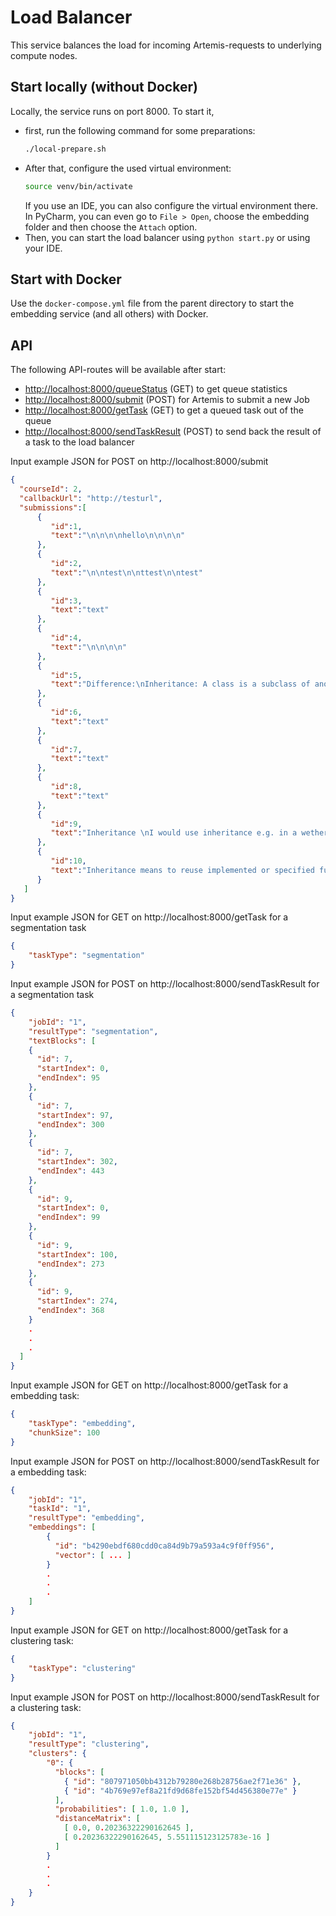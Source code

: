 # Load Balancer

This service balances the load for incoming Artemis-requests to underlying compute nodes.

## Start locally (without Docker)
Locally, the service runs on port 8000. To start it, 

- first, run the following command for some preparations:
   ```bash
   ./local-prepare.sh
    ```
- After that, configure the used virtual environment:
    ```bash
    source venv/bin/activate
    ```
  If you use an IDE, you can also configure the virtual environment there.
  In PyCharm, you can even go to `File > Open`, choose the embedding folder
  and then choose the `Attach` option.
- Then, you can start the load balancer using `python start.py` or using your IDE.


## Start with Docker
Use the `docker-compose.yml` file from the parent directory
to start the embedding service (and all others) with Docker.

## API
The following API-routes will be available after start:

-   [http://localhost:8000/queueStatus](http://localhost:8000/queueStatus) (GET) to get queue statistics
-   [http://localhost:8000/submit](http://localhost:8000/submit) (POST) for Artemis to submit a new Job
-   [http://localhost:8000/getTask](http://localhost:8000/getTask) (GET) to get a queued task out of the queue
-   [http://localhost:8000/sendTaskResult](http://localhost:8000/sendTaskResult) (POST) to send back the result of a task to the load balancer

Input example JSON for POST on http://localhost:8000/submit

```json
{
  "courseId": 2,
  "callbackUrl": "http://testurl",
  "submissions":[
      {
         "id":1,
         "text":"\n\n\n\nhello\n\n\n\n"
      },
      {
         "id":2,
         "text":"\n\ntest\n\nttest\n\ntest"
      },
      {
         "id":3,
         "text":"text"
      },
      {
         "id":4,
         "text":"\n\n\n\n"
      },
      {
         "id":5,
         "text":"Difference:\nInheritance: A class is a subclass of another class. Thats means you can use methods from the upper class, if these methods are public or protected. The supclass then inherits them and you can use these methods in the subclass. In pgdp we had a list called DocumentCollection. Then we implemented a new collection called LinkedDocumentCollection, which worked like a DocumentCollection but with linked documents. Adding, deleting doucments, for example, worked like in DocumentsCollection, therefore it was really convenient to inherit these methods. (1)\n\nDelegation: A class delegates methods to another class, where they has been implemented already. In the \"Proxy Pattern\" exercise, for instance, we used the methods open() and close() from NetworkConnection to implement same methods in ConnectionInterface. (2)\n\nAdvantages/Disadvantages:\nInheritance:\nAdvantage: As I've already mentioned, it's really convenient and intuitive to use. Adding new features, for example, to the subclass is very easy because you may use methods from the upper class or you don't need to implements specific methods because you've implemented them already.\n\nDisadvantage: Changes in parent class can influence the subclass if the subclass uses parant class methods/attributes. That leads to more work to enhance/maintain a program. In case of using methods from the upper class to implements new methods, it forces you to allow these methods in the subclass although they are unwanted there.\n\nDelegation: \nAdvantage: It's also very convenient in case of adding new methods by using methods from other objects. Same example as (2). You can also replace the reference object with other objects, if they the new object has same methods.\n\nDisadvantage: Objects needs to be initialized which leads to inefficiency.\n\n(1) is a perfect example for inheritance, because a LinkedDocumentCollection is a DocumentCollection, but with more features.\nIn contrast if i have a car class that has a method called engine() and inherite a class called plane only to to use the method engine() than it would be better to use delegation. A plane is not a car!"
      },
      {
         "id":6,
         "text":"text"
      },
      {
         "id":7,
         "text":"text"
      },
      {
         "id":8,
         "text":"text"
      },
      {
         "id":9,
         "text":"Inheritance \nI would use inheritance e.g. in a wether application and implement a view with the main key data.\nBut as there are different users e.g. a farmer and a pilot I would write a subclass which for the farmer gives him some extra special information he needs in order to make a decision when to start harvesting.\n\nAdvantages: \neasy to make it more specific, e.g. sell it to different customers with few changes and don't have to rewrite everything. \n\nDisadvantages:\nif I change the superclass, it would effect the subclasses and there would be need for change.\n\n\nDelegation:\nI would use delegation for example a existing calculator which has only a + function but no - function. \nTherefore I would use for my custom subtraction function an already existing operation (+ function). \n\nAdvantages: \nits flexible - you can replace it at runtime. vs inheritance at compile time\nDisadvantages: \nnot highly efficient, because objects are getting encapsulated."
      },
      {
         "id":10,
         "text":"Inheritance means to reuse implemented or specified functionality of the super class in the subclass. An example where inheritance is useful is when you want to implement different types of cars. The class Car would be the superclass, as all cars share common attributes like color, size, number of seats, etc. and common methods like drive() or steer(). All subclasses (e.g. FastCar, SlowCar, etc.) inherit all common attributes and methods, but can overwrite these if the specification is slightly different. For example a fast car can accelerate faster and has a higher maximum speed than a slow car. Also additional attributes or methods can be added. \nDelegation means to catch an operation and delegate it to another object and use the already implemented functionality by invoking a method in another object. This can be useful if you have different access rights in an application. When the client calls a method on the receiver, the receiver can check if the user invoking the method has the right to do so. If yes, the receiver delegates the method call to the delegate, which will execute the request. \n\nAdvantages of inheritance are, that the concept is supported by many programming languages, rather easy to use and you can easily add additional functionality. Possible disadvantages are, that all methods of the super class are inherited, but not all of them should be offered.\nAn advantage of delegation is the high flexibility, as objects can be replaced by run time. On the other hand it is inefficient as more objects have to be created during runtime.\n\nBut obviously it depends on the use case end the specific requirements which concept fits best.\n\nInheritance means that a super class defines a generalized interface or functionality, that all it's sub classes implement/provide. Delegation means that one object calls methods of another object.\n\nInheritance is a core principle of all object oriented programming languages. It offers a great way to generalize or specialize objects. It is easy to understand and use. The extensibility is very high, because it is easy to simply add different subclasses, without changing other objects. However it also very rigid, as all inheritance relationships need to be known at compile time.\n\nDelegation does not have this problem. The delegates can even change during runtime, but this advantage comes at the cost of performance.\n\nExamples:\nWhen designing UI elements, i would use inheritance to create different, specialized elements. For example, a slider and a button share many properties and functionalities (size, position, can be displayed, ?). This can be achieved, by creating the super class UIElement, that implements all these functionalities, and then creating slider and button as subclasses of UIElement. However, the actual function of the elements in the system should not be implemented this way. A button can be used for many different tasks, so it should not contain the corresponding behavior. Instead, when pressed, the button should delegate the task to another object."
      }
   ]
}
```

Input example JSON for GET on http://localhost:8000/getTask for a segmentation task

```json
{
    "taskType": "segmentation"
}
```

Input example JSON for POST on http://localhost:8000/sendTaskResult for a segmentation task

```json
{
    "jobId": "1",
    "resultType": "segmentation",
    "textBlocks": [
    {
      "id": 7,
      "startIndex": 0,
      "endIndex": 95
    },
    {
      "id": 7,
      "startIndex": 97,
      "endIndex": 300
    },
    {
      "id": 7,
      "startIndex": 302,
      "endIndex": 443
    },
    {
      "id": 9,
      "startIndex": 0,
      "endIndex": 99
    },
    {
      "id": 9,
      "startIndex": 100,
      "endIndex": 273
    },
    {
      "id": 9,
      "startIndex": 274,
      "endIndex": 368
    }
	.
	.
	.
  ]
}
```

Input example JSON for GET on http://localhost:8000/getTask for a embedding task:

```json
{
    "taskType": "embedding",
    "chunkSize": 100
}
```

Input example JSON for POST on http://localhost:8000/sendTaskResult for a embedding task:

```json
{
    "jobId": "1",
    "taskId": "1",
    "resultType": "embedding",
    "embeddings": [
	    {
	      "id": "b4290ebdf680cdd0ca84d9b79a593a4c9f0ff956",
	      "vector": [ ... ]
	    }
	    .
	    .
	    .
    ]
}
```

Input example JSON for GET on http://localhost:8000/getTask for a clustering task:

```json
{
    "taskType": "clustering"
}
```

Input example JSON for POST on http://localhost:8000/sendTaskResult for a clustering task:

```json
{
    "jobId": "1",
    "resultType": "clustering",
    "clusters": {
	    "0": {
	      "blocks": [
	        { "id": "807971050bb4312b79280e268b28756ae2f71e36" },
	        { "id": "4b769e97ef8a21fd9d68fe152bf54d456380e77e" }
	      ],
	      "probabilities": [ 1.0, 1.0 ],
	      "distanceMatrix": [
	        [ 0.0, 0.20236322290162645 ],
	        [ 0.20236322290162645, 5.551115123125783e-16 ]
	      ]
	    }
	    .
	    .
	    .
    }
}
```
